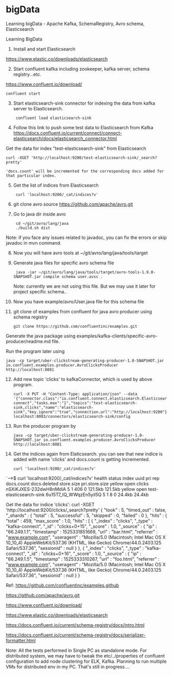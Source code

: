 # bigData
Learning bigData - Apache Kafka, SchemaRegistry, Avro schema, Elasticsearch

Learning BigData

1. Install and start Elasticsearch

https://www.elastic.co/downloads/elasticsearch

2. Start confluent kafka including zookeeper, kafka server, schema registry...etc.

https://www.confluent.io/download/

	confluent start

3. Start elasticsearch-sink connector for indexing the data from kafka server to Elasticsearch.

		confluent load elasticsearch-sink

4. Follow this link to push some test data to Elasticsearch from Kafka
https://docs.confluent.io/current/connect/connect-elasticsearch/docs/elasticsearch_connector.html

Get the data for index "test-elasticsearch-sink" from Elasticsearch
	
	curl -XGET 'http://localhost:9200/test-elasticsearch-sink/_search?pretty'

	'docs.count' will be incremented for the corresponding docs added for that particular index.

5. Get the list of indices from Elasticsearch

		curl 'localhost:9200/_cat/indices?v'

6. git clone avro source
	https://github.com/apache/avro.git

7. Go to java dir inside avro

		cd ~/git/avro/lang/java
		./build.sh dist
	
Note: if you face any issues related to javadoc, you can fix the errors or skip javadoc in mvn command.

8. Now you will have avro tools at ~/git/avro/lang/java/tools/target

9. Generate java files for specific avro schema file

		java -jar ~/git/avro/lang/java/tools/target/avro-tools-1.9.0-SNAPSHOT.jar compile schema user.avsc .
	
	Note: currently we are not using this file. But we may use it later for project specific schema..

10. Now you have example/avro/User.java file for this schema file

11. git clone of examples from confluent for java avro producer using schema registry


		git clone https://github.com/confluentinc/examples.git

Generate the java package using examples/kafka-clients/specific-avro-producer/readme.md file.
	
Run the program later using 
	
	java -cp target/uber-clickstream-generating-producer-1.0-SNAPSHOT.jar io.confluent.examples.producer.AvroClicksProducer http://localhost:8081

12. Add new topic 'clicks' to kafkaConnector, which is used by above program.

		curl -X PUT -H "Content-Type: application/json" --data '{"connector.class":"io.confluent.connect.elasticsearch.ElasticsearchSinkConnector","type.name":"kafka-connect","tasks.max":"1","topics":"test-elasticsearch-sink,clicks","name":"elasticsearch-sink","key.ignore":"true","connection.url":"http://localhost:9200"}' localhost:8083/connectors/elasticsearch-sink/config

13. Run the producer program by

		java -cp target/uber-clickstream-generating-producer-1.0-SNAPSHOT.jar io.confluent.examples.producer.AvroClicksProducer http://localhost:8081

13. Get the indices again from Elaticsearch. you can see that new indice is added with name 'clicks' and docs.count is getting incremented.

		curl 'localhost:9200/_cat/indices?v'
`-->$ curl 'localhost:9200/_cat/indices?v'
health status index                   uuid                   pri rep docs.count docs.deleted store.size pri.store.size
yellow open   clicks                  nSXiKJXES-232dwH8nMdiA   5   1        406            0    121.5kb        121.5kb
yellow open   test-elasticsearch-sink 6u15T7_IQ_WWqzEn5yil5Q   5   1          8            0     24.4kb         24.4kb

Get the data for indice 'clicks':
curl -XGET 'http://localhost:9200/clicks/_search?pretty'
{
  "took" : 5,
  "timed_out" : false,
  "_shards" : {
    "total" : 5,
    "successful" : 5,
    "skipped" : 0,
    "failed" : 0
  },
  "hits" : {
    "total" : 459,
    "max_score" : 1.0,
    "hits" : [
      {
        "_index" : "clicks",
        "_type" : "kafka-connect",
        "_id" : "clicks+0+15",
        "_score" : 1.0,
        "_source" : {
          "ip" : "66.249.1.1",
          "timestamp" : 1525331851669,
          "url" : "bar.html",
          "referrer" : "www.example.com",
          "useragent" : "Mozilla/5.0 (Macintosh; Intel Mac OS X 10_10_4) AppleWebKit/537.36 (KHTML, like Gecko) Chrome/44.0.2403.125 Safari/537.36",
          "sessionid" : null
        }
      },
      {
        "_index" : "clicks",
        "_type" : "kafka-connect",
        "_id" : "clicks+0+16",
        "_score" : 1.0,
        "_source" : {
          "ip" : "66.249.1.5",
          "timestamp" : 1525333310267,
          "url" : "foo.html",
          "referrer" : "www.example.com",
          "useragent" : "Mozilla/5.0 (Macintosh; Intel Mac OS X 10_10_4) AppleWebKit/537.36 (KHTML, like Gecko) Chrome/44.0.2403.125 Safari/537.36",
          "sessionid" : null
        }
      }


Ref:
https://github.com/confluentinc/examples.github

https://github.com/apache/avro.git

https://www.confluent.io/download/

https://www.elastic.co/downloads/elasticsearch

https://docs.confluent.io/current/schema-registry/docs/intro.html

https://docs.confluent.io/current/schema-registry/docs/serializer-formatter.html

Note: All the tests performed in Single PC as standalone mode. For distributed system, we may have to tweak the etc/../properties of confluent configuration to add node clustering for ELK, Kafka. Planning to run multiple VMs for distributed env in my PC. That's still in progress....


